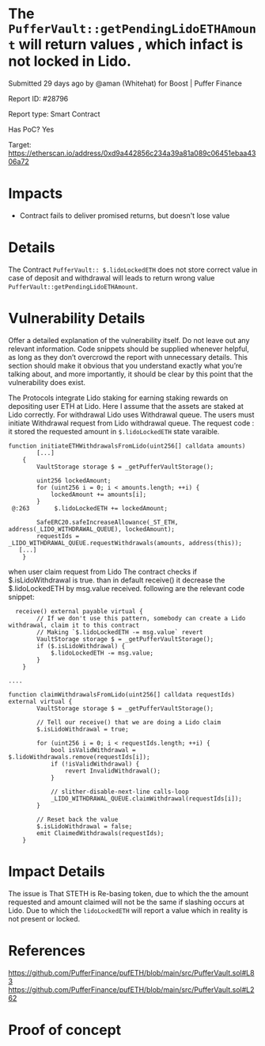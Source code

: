 # The `PufferVault::getPendingLidoETHAmount` will return values , which infact is not locked in Lido.

Submitted 29 days ago by @aman (Whitehat) for Boost | Puffer Finance

Report ID: #28796

Report type: Smart Contract

Has PoC? Yes

Target: https://etherscan.io/address/0xd9a442856c234a39a81a089c06451ebaa4306a72

# Impacts
- Contract fails to deliver promised returns, but doesn't lose value

# Details

The Contract `PufferVault:: $.lidoLockedETH`  does not store correct value in case of deposit and withdrawal will leads to return wrong value `PufferVault::getPendingLidoETHAmount`.

# Vulnerability Details
Offer a detailed explanation of the vulnerability itself. Do not leave out any relevant information. Code snippets should be supplied whenever helpful, as long as they don’t overcrowd the report with unnecessary details. This section should make it obvious that you understand exactly what you’re talking about, and more importantly, it should be clear by this point that the vulnerability does exist.

The Protocols integrate Lido staking for earning staking rewards on depositing user ETH at Lido. Here I assume that the assets are staked at Lido correctly. For withdrawal Lido uses Withdrawal queue. The users must initiate Withdrawal request from Lido withdrawal queue. The request code : it stored the requested amount in `$.lidoLockedETH` state varaible.

```
function initiateETHWithdrawalsFromLido(uint256[] calldata amounts)
        [...]
    {
        VaultStorage storage $ = _getPufferVaultStorage();

        uint256 lockedAmount;
        for (uint256 i = 0; i < amounts.length; ++i) {
            lockedAmount += amounts[i];
        }
 @:263       $.lidoLockedETH += lockedAmount;

        SafeERC20.safeIncreaseAllowance(_ST_ETH, address(_LIDO_WITHDRAWAL_QUEUE), lockedAmount);
        requestIds = _LIDO_WITHDRAWAL_QUEUE.requestWithdrawals(amounts, address(this));
   [...]
    }
```

when user claim request from Lido The contract checks if $.isLidoWithdrawal is true. than in default receive() it decrease the $.lidoLockedETH by msg.value received. following are the relevant code snippet:

```
  receive() external payable virtual {
        // If we don't use this pattern, somebody can create a Lido withdrawal, claim it to this contract
        // Making `$.lidoLockedETH -= msg.value` revert
        VaultStorage storage $ = _getPufferVaultStorage();
        if ($.isLidoWithdrawal) {
            $.lidoLockedETH -= msg.value;
        }
    }

....

function claimWithdrawalsFromLido(uint256[] calldata requestIds) external virtual {
        VaultStorage storage $ = _getPufferVaultStorage();

        // Tell our receive() that we are doing a Lido claim
        $.isLidoWithdrawal = true;

        for (uint256 i = 0; i < requestIds.length; ++i) {
            bool isValidWithdrawal = $.lidoWithdrawals.remove(requestIds[i]);
            if (!isValidWithdrawal) {
                revert InvalidWithdrawal();
            }

            // slither-disable-next-line calls-loop
            _LIDO_WITHDRAWAL_QUEUE.claimWithdrawal(requestIds[i]);
        }

        // Reset back the value
        $.isLidoWithdrawal = false;
        emit ClaimedWithdrawals(requestIds);
    }
```

# Impact Details
The issue is That STETH is Re-basing token, due to which the the amount requested and amount claimed will not be the same if slashing occurs at Lido. Due to which the `lidoLockedETH` will report a value which in reality is not present or locked.

# References
https://github.com/PufferFinance/pufETH/blob/main/src/PufferVault.sol#L83 https://github.com/PufferFinance/pufETH/blob/main/src/PufferVault.sol#L262

# Proof of concept

